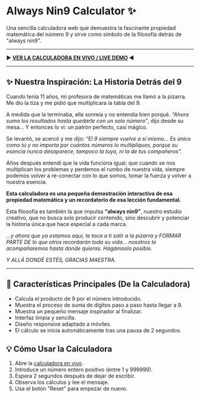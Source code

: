 # Always Nin9 Calculator ✨

Una sencilla calculadora web que demuestra la fascinante propiedad matemática del número 9 y sirve como símbolo de la filosofía detrás de "always nin9".

---

**▶️ [VER LA CALCULADORA EN VIVO / LIVE DEMO](https://ext-yeredey.github.io/AlwaysNin9CreativeStudio/) ◀️**

---

## ✨ Nuestra Inspiración: La Historia Detrás del 9

Cuando tenía 11 años, mi profesora de matemáticas me llamó a la pizarra. Me dio la tiza y me pidió que multiplicara la tabla del 9.

A medida que la terminaba, ella sonreía y no entendía bien porqué. *“Ahora suma los resultados hasta quedarte con un solo número”*, dijo desde su mesa... Y entonces lo vi: un patrón perfecto, casi mágico.

Se levantó, se acercó y me dijo: *“El 9 siempre vuelve a sí mismo… Es único como tú y no importa por cuántos números lo multipliques, porque su esencia nunca desaparece, tampoco la tuya, ni la de tus compañeros”.*

Años después entendí que la vida funciona igual; que cuando se nos multiplican los problemas y perdemos el rumbo de nuestra vida, siempre podemos volver a re-conectar con lo que somos, tomar la fuerza y volver a nuestra esencia.

**Esta calculadora es una pequeña demostración interactiva de esa propiedad matemática y un recordatorio de esa lección fundamental.**

Esta filosofía es también la que impulsa **“always nin9”**, nuestro estudio creativo, que no busca solo producir contenido, sino descubrir y potenciar la historia única que hace especial a cada marca.

*...y ahora que ya estamos aqui, te toca a ti salir a la pizarra y FORMAR PARTE DE lo que otros recordarán toda su vida… nosotros te acompañaremos hasta donde quieras. Hagámoslo posible.*

*Y ALLÁ DONDÉ ESTÉS, GRACIAS MAESTRA.*

---

## 🚀 Características Principales (De la Calculadora)

* Calcula el producto de 9 por el número introducido.
* Muestra el proceso de suma de dígitos paso a paso hasta llegar a 9.
* Muestra un pequeño mensaje inspirador al finalizar.
* Interfaz limpia y sencilla.
* Diseño responsive adaptado a móviles.
* El cálculo se inicia automáticamente tras una pausa de 2 segundos.


## 💡 Cómo Usar la Calculadora

1.  Abre la [calculadora en vivo](https://ext-yeredey.github.io/AlwaysNin9CreativeStudio/).
2.  Introduce un número entero positivo (entre 1 y 999999).
3.  Espera 2 segundos después de dejar de escribir.
4.  Observa los cálculos y lee el mensaje.
5.  Usa el botón "Reset" para empezar de nuevo.
